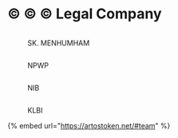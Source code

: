 # © © © Legal Company

<div>

<figure><img src="broken-reference" alt=""><figcaption><p>SK. MENHUMHAM</p></figcaption></figure>

 

<figure><img src="broken-reference" alt=""><figcaption><p>NPWP</p></figcaption></figure>

 

<figure><img src="broken-reference" alt=""><figcaption><p>NIB</p></figcaption></figure>

 

<figure><img src="broken-reference" alt=""><figcaption><p>KLBI</p></figcaption></figure>

</div>

{% embed url="https://artostoken.net/#team" %}
